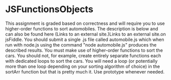# JSFunctionsObjects
This assignment is graded based on correctness and will require you to use higher-order functions to sort automobiles. The description is below and can also be found here  (Links to an external site.)Links to an external site.on jsFiddle. You should submit a single .js file called automobile.js which when run with node.js using the command "node automobile.js" produces the described results. You must make use of  higher-order functions to sort the cars. You should not, for example, create entirely separate functions each with dedicated loops to sort the cars. You will need a loop (or potentially more than one loop depending on your sorting algorithm of choice) in the sortArr function but that is pretty much it. Use prototype whenever needed.
